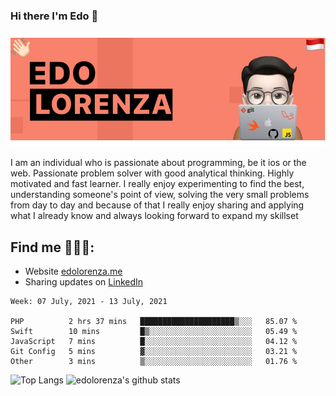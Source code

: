 ### Hi there  I'm Edo 👋


<img src="https://github.com/edolorenza/edolorenza/blob/master/Image/background.png" alt="banner edo lorenza">

I am an individual who is passionate about programming, be it ios or the web. Passionate problem solver with good analytical thinking. Highly motivated and fast learner. I really enjoy experimenting to find the best, understanding someone's point of view, solving the very small problems from day to day and because of that I really enjoy sharing and applying what I already know and always looking forward to expand my skillset 


## Find me 🕵🏻‍♂️:
- Website <a href="http://edolorenza.me/">edolorenza.me</a> 
- Sharing updates on <a href="https://www.linkedin.com/in/edo-lorenza/">LinkedIn</a> 


<!--START_SECTION:waka-->
```text
Week: 07 July, 2021 - 13 July, 2021

PHP          2 hrs 37 mins   █████████████████████▒░░░   85.07 % 
Swift        10 mins         █▒░░░░░░░░░░░░░░░░░░░░░░░   05.49 % 
JavaScript   7 mins          █░░░░░░░░░░░░░░░░░░░░░░░░   04.12 % 
Git Config   5 mins          ▓░░░░░░░░░░░░░░░░░░░░░░░░   03.21 % 
Other        3 mins          ▒░░░░░░░░░░░░░░░░░░░░░░░░   01.76 % 
```
<!--END_SECTION:waka-->

![Top Langs](https://github-readme-stats.vercel.app/api/top-langs/?username=edolorenza&layout=compact&count_private=true) ![edolorenza's github stats](https://github-readme-stats.vercel.app/api?username=edolorenza&show_icons=true&count_private=true)
<!--
**edolorenza/edolorenza** is a ✨ _special_ ✨ repository because its `README.md` (this file) appears on your GitHub profile.

Here are some ideas to get you started:

- 🔭 I’m currently working on ...
- 🌱 I’m currently learning ...
- 👯 I’m looking to collaborate on ...
- 🤔 I’m looking for help with ...
- 💬 Ask me about ...
- 📫 How to reach me: ...
- 😄 Pronouns: ...
- ⚡ Fun fact: ...
-->
